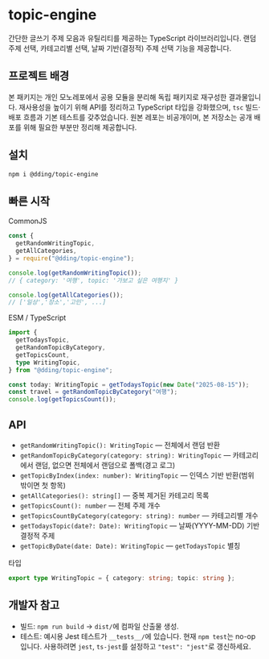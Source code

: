 # topic-engine

간단한 글쓰기 주제 모음과 유틸리티를 제공하는 TypeScript 라이브러리입니다. 랜덤 주제 선택, 카테고리별 선택, 날짜 기반(결정적) 주제 선택 기능을 제공합니다.

## 프로젝트 배경

본 패키지는 개인 모노레포에서 공용 모듈을 분리해 독립 패키지로 재구성한 결과물입니다. 재사용성을 높이기 위해 API를 정리하고 TypeScript 타입을 강화했으며, `tsc` 빌드·배포 흐름과 기본 테스트를 갖추었습니다. 원본 레포는 비공개이며, 본 저장소는 공개 배포를 위해 필요한 부분만 정리해 제공합니다.

## 설치

```bash
npm i @dding/topic-engine
```

## 빠른 시작

CommonJS

```js
const {
  getRandomWritingTopic,
  getAllCategories,
} = require("@dding/topic-engine");

console.log(getRandomWritingTopic());
// { category: '여행', topic: '가보고 싶은 여행지' }

console.log(getAllCategories());
// ['일상','장소','고민', ...]
```

ESM / TypeScript

```ts
import {
  getTodaysTopic,
  getRandomTopicByCategory,
  getTopicsCount,
  type WritingTopic,
} from "@dding/topic-engine";

const today: WritingTopic = getTodaysTopic(new Date("2025-08-15"));
const travel = getRandomTopicByCategory("여행");
console.log(getTopicsCount());
```

## API

- `getRandomWritingTopic(): WritingTopic` — 전체에서 랜덤 반환
- `getRandomTopicByCategory(category: string): WritingTopic` — 카테고리에서 랜덤, 없으면 전체에서 랜덤으로 폴백(경고 로그)
- `getTopicByIndex(index: number): WritingTopic` — 인덱스 기반 반환(범위 밖이면 첫 항목)
- `getAllCategories(): string[]` — 중복 제거된 카테고리 목록
- `getTopicsCount(): number` — 전체 주제 개수
- `getTopicsCountByCategory(category: string): number` — 카테고리별 개수
- `getTodaysTopic(date?: Date): WritingTopic` — 날짜(YYYY-MM-DD) 기반 결정적 주제
- `getTopicByDate(date: Date): WritingTopic` — `getTodaysTopic` 별칭

타입

```ts
export type WritingTopic = { category: string; topic: string };
```

## 개발자 참고

- 빌드: `npm run build` → `dist/`에 컴파일 산출물 생성.
- 테스트: 예시용 Jest 테스트가 `__tests__/`에 있습니다. 현재 `npm test`는 no-op입니다. 사용하려면 `jest`, `ts-jest`를 설정하고 `"test": "jest"`로 갱신하세요.
